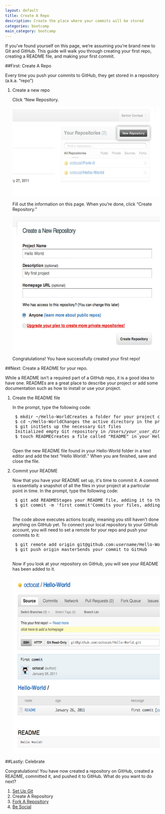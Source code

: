 ```yaml
---
layout: default
title: Create A Repo
description: Create the place where your commits will be stored
categories: bootcamp
main_category: bootcamp
---
```


<span class="intro">If you&rsquo;ve found yourself on this page, we&rsquo;re assuming you&rsquo;re brand new to Git and GitHub. This guide will walk you through creating your first repo, creating a README file, and making your first commit.</span>

##<span>First:</span> Create A Repo

Every time you push your commits to GitHub, they get stored in a repository (a.k.a. &ldquo;repo&rdquo;)

1. <span class="step-title">Create a new repo</span>

	Click &ldquo;New Repository.

	<img src="/images/bootcamp/bootcamp_2_newrepo.jpg" width="558" height="291" alt="Click &ldquo;New Repository" />
	
	Fill out the information on this page. When you&rsquo;re done, click &ldquo;Create Repository.&rdquo;
	
	<img src="/images/bootcamp/bootcamp_2_repoinfo.jpg" width="558" height="437" alt="Fill in the info" />
	
	Congratulations! You have successfully created your first repo!

##<span>Next:</span> Create a README for your repo.

While a README isn&rsquo;t a required part of a GitHub repo, it is a good idea to have one. READMEs are a great place to describe your project or add some documentation such as how to install or use your project.

1. <span class="step-title">Create the README file</span>

	In the prompt, type the following code:

	<pre class="terminal bootcamp">
	<span class="codeline">$ mkdir ~/Hello-World<span>Creates a folder for your project called "Hello-World" in your user folder</span></span>
	<span class="codeline">$ cd ~/Hello-World<span>Changes the active directory in the prompt to your newly created folder</span></span>
	<span class="codeline">$ git init<span>Sets up the necessary Git files</span></span>
	<span class="terminal-output">Initialized empty Git repository in /Users/<em>your_user_directory</em>/Hello-World/.git/</span>
	<span class="codeline">$ touch README<span>Creates a file called "README" in your Hello-World folder</span></span>
	</pre>

	Open the new README file found in your Hello-World folder in a text editor and add the text &ldquo;Hello World!.&rdquo; When you are finished, save and close the file.

2. <span class="step-title">Commit your README</span>

	Now that you have your README set up, it's time to commit it. A commit is essentially a snapshot of all the files in your project at a particular point in time. In the prompt, type the following code:
	
	<pre class="terminal bootcamp">
	<span class="codeline">$ git add README<span>Stages your README file, adding it to the list of files to be committed</span></span>
	<span class="codeline">$ git commit -m 'first commit'<span></span>Commits your files, adding the message "first commit"</span>
	</pre>
	
	The code above executes actions locally, meaning you still haven&rsquo;t done anything on GitHub yet. To connect your local repository to your GitHub account, you will need to set a remote for your repo and push your commits to it:
	
	<pre class="terminal bootcamp">
	<span class="codeline">$ git remote add origin git@github.com:<em>username</em>/Hello-World.git<span>Sets the origin for the Hello-World repo</span></span>
	<span class="codeline">$ git push origin master<span></span>Sends your commit to GitHub</span>
	</pre>
	
	Now if you look at your repository on GitHub, you will see your README has been added to it.
	
	<img src="/images/bootcamp/bootcamp_2_updatedreadme.jpg" width="558" height="577" alt="Your README has been created" />
	
##<span>Lastly:</span> Celebrate

Congratulations! You have now created a repository on GitHub, created a README, committed it, and pushed it to GitHub. What do you want to do next?

<ol class="next-steps">
<li><a href="/set-up-git-redirect/">Set Up Git</a></li>
<li>Create A Repository</li>
<li><a href="/fork-a-repo/">Fork A Repository</a></li>
<li><a href="/be-social/">Be Social</a></li>
</ol> 